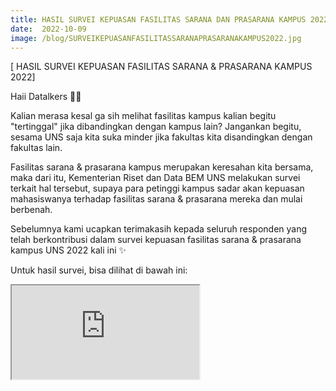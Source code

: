 ```yaml
---
title: HASIL SURVEI KEPUASAN FASILITAS SARANA DAN PRASARANA KAMPUS 2022
date:  2022-10-09
image: /blog/SURVEIKEPUASANFASILITASSARANAPRASARANAKAMPUS2022.jpg
---
```


[ HASIL SURVEI KEPUASAN FASILITAS SARANA & PRASARANA KAMPUS 2022]

Haii Datalkers 👋🏻

Kalian merasa kesal ga sih melihat fasilitas kampus kalian begitu "tertinggal" jika dibandingkan dengan kampus lain? Jangankan begitu, sesama UNS saja kita suka minder jika fakultas kita disandingkan dengan fakultas lain.

Fasilitas sarana & prasarana kampus merupakan keresahan kita bersama, maka dari itu, Kementerian Riset dan Data BEM UNS melakukan survei terkait hal tersebut, supaya para petinggi kampus sadar akan kepuasan mahasiswanya terhadap fasilitas sarana & prasarana mereka dan mulai berbenah.

Sebelumnya kami ucapkan terimakasih kepada seluruh responden yang telah berkontribusi dalam survei kepuasan fasilitas sarana & prasarana kampus UNS 2022 kali ini ✨

Untuk hasil survei, bisa dilihat di bawah ini:


<iframe src="https://mozilla.github.io/pdf.js/web/viewer.html?file=https://datalks.bemuns.org/blog/HasilSurveiTempatMakandanLaundryLaporanHasilSurveiKepuasanFasilitasSaranadanPrasaranaKampus.pdf"></iframe>



